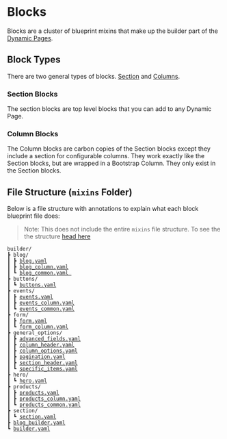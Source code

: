# Blocks

Blocks are a cluster of blueprint mixins that make up the builder part of the [Dynamic Pages](../#dynamic-builder-pages).&#x20;

## Block Types

There are two general types of blocks. [Section](block-types/section/)  and [Columns](block-types/section/columns.md).&#x20;

### Section Blocks

The section blocks are top level blocks that you can add to any Dynamic Page.

### Column Blocks

The Column blocks are carbon copies of the Section blocks except they include a section for configurable columns. They work exactly like the Section blocks, but are wrapped in a Bootstrap Column. They only exist in the Section blocks.

## File Structure (`mixins` Folder)

Below is a file structure with annotations to explain what each block blueprint file does:

> Note: This does not include the entire `mixins` file structure. To see the the structure [head here](https://github.com/artistro08/tailor-starter/tree/main/seeds/blueprints/content/mixins/builder)

<pre class="language-html"><code class="lang-html">builder/
┣ blog/
┃ ┣ <a data-footnote-ref href="#user-content-fn-1">blog.yaml</a>
┃ ┣ <a data-footnote-ref href="#user-content-fn-2">blog_column.yaml</a>
┃ ┗ <a data-footnote-ref href="#user-content-fn-3">blog_common.yaml </a>
┣ buttons/
┃ ┗ <a data-footnote-ref href="#user-content-fn-4">buttons.yaml</a>
┣ events/
┃ ┣ <a data-footnote-ref href="#user-content-fn-5">events.yaml</a>
┃ ┣ <a data-footnote-ref href="#user-content-fn-6">events_column.yaml</a>
┃ ┗ <a data-footnote-ref href="#user-content-fn-7">events_common.yaml</a>
┣ form/
┃ ┣ <a data-footnote-ref href="#user-content-fn-8">form.yaml</a>
┃ ┗ <a data-footnote-ref href="#user-content-fn-9">form_column.yaml</a>
┣ general_options/
┃ ┣ <a data-footnote-ref href="#user-content-fn-10">advanced_fields.yaml</a>
┃ ┣ <a data-footnote-ref href="#user-content-fn-11">column_header.yaml</a>
┃ ┣ <a data-footnote-ref href="#user-content-fn-12">column_options.yaml</a>
┃ ┣ <a data-footnote-ref href="#user-content-fn-13">pagination.yaml</a>
┃ ┣ <a data-footnote-ref href="#user-content-fn-14">section_header.yaml</a>
┃ ┗ <a data-footnote-ref href="#user-content-fn-15">specific_items.yaml</a>
┣ hero/
┃ ┗ <a data-footnote-ref href="#user-content-fn-16">hero.yaml</a>
┣ products/
┃ ┣ <a data-footnote-ref href="#user-content-fn-17">products.yaml</a>
┃ ┣ <a data-footnote-ref href="#user-content-fn-18">products_column.yaml</a>
┃ ┗ <a data-footnote-ref href="#user-content-fn-19">products_common.yaml</a>
┣ section/
┃ ┗ <a data-footnote-ref href="#user-content-fn-20">section.yaml</a>
┣ <a data-footnote-ref href="#user-content-fn-21">blog_builder.yaml</a>
┗ <a data-footnote-ref href="#user-content-fn-22">builder.yaml</a>
</code></pre>



[^1]: Shows Blog Posts in a Section

[^2]: Shows Blog Posts in a Column

[^3]: Contains common fields in the blog section and column blocks

[^4]: Displays Bootstrap Styled buttons. Used in Section Column Blocks and The Hero block.&#x20;

[^5]: Shows Events in a Section

[^6]: Shows Events in a Column

[^7]: Contains common fields in the event section and column blocks

[^8]: Shows a Form in a Section

[^9]: Shows a Form in a Column

[^10]: Contains the fields in the Advanced tab of the Section blocks

[^11]: Used in the Column block types. Displays title information and general field

[^12]: Used in the Column block types. Displays column configurations to adjust the width

[^13]: Used in the front facing post type blocks (section and columns)

[^14]: Used in the Section block types. Displays title information and general field

[^15]: Used in all front facing items to pick a specific blueprint entry type (Except forms)

[^16]: Used for the Hero section block

[^17]: Shows Products in a section

[^18]: Shows Products in a Column

[^19]: Contains common fields in the product section and column blocks

[^20]: Shows a section block with columns

[^21]: Used to build the page in the Blog Posts entry type



[^22]: Used to build pages&#x20;
